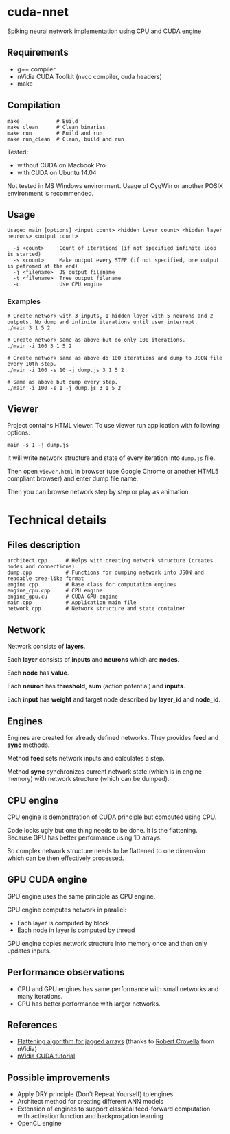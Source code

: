 # cuda-nnet
Spiking neural network implementation using CPU and CUDA engine

## Requirements
 - g++ compiler
 - nVidia CUDA Toolkit (nvcc compiler, cuda headers)
 - make

## Compilation
```
make            # Build
make clean      # Clean binaries
make run        # Build and run
make run_clean  # Clean, build and run
```

Tested:
 - without CUDA on Macbook Pro
 - with CUDA on Ubuntu 14.04

Not tested in MS Windows environment. Usage of CygWin or another POSIX environment is recommended.

## Usage
```
Usage: main [options] <input count> <hidden layer count> <hidden layer neurons> <output count>

  -i <count>     Count of iterations (if not specified infinite loop is started)
  -s <count>     Make output every STEP (if not specified, one output is pefromed at the end)
  -j <filename>  JS output filename
  -t <filename>  Tree output filename
  -c             Use CPU engine
```

### Examples
```
# Create network with 3 inputs, 1 hidden layer with 5 neurons and 2 outputs. No dump and infinite iterations until user interrupt.
./main 3 1 5 2

# Create network same as above but do only 100 iterations.
./main -i 100 3 1 5 2

# Create network same as above do 100 iterations and dump to JSON file every 10th step.
./main -i 100 -s 10 -j dump.js 3 1 5 2

# Same as above but dump every step.
./main -i 100 -s 1 -j dump.js 3 1 5 2
```

## Viewer
Project contains HTML viewer. To use viewer run application with following options:

```
main -s 1 -j dump.js
```

It will write network structure and state of every iteration into `dump.js` file.

Then open `viewer.html` in browser (use Google Chrome or another HTML5 compliant browser) and enter dump file name.

Then you can browse network step by step or play as animation.

# Technical details

## Files description

```
architect.cpp      # Helps with creating network structure (creates nodes and connections)
dump.cpp           # Functions for dumping network into JSON and readable tree-like format
engine.cpp         # Base class for computation engines
engine_cpu.cpp     # CPU engine
engine_gpu.cu      # CUDA GPU engine
main.cpp           # Application main file
network.cpp        # Network structure and state container
```

## Network
Network consists of **layers**.

Each **layer** consists of **inputs** and **neurons** which are **nodes**.

Each **node** has **value**.

Each **neuron** has **threshold**, **sum** (action potential) and **inputs**.

Each **input** has **weight** and target node described by **layer_id** and **node_id**.

## Engines
Engines are created for already defined networks. They provides **feed** and **sync** methods.

Method **feed** sets network inputs and calculates a step.  

Method **sync** synchronizes current network state (which is in engine memory) with network structure (which can be dumped).

## CPU engine
CPU engine is demonstration of CUDA principle but computed using CPU.

Code looks ugly but one thing needs to be done. It is the flattening. Because GPU has better performance using 1D arrays.

So complex network structure needs to be flattened to one dimension which can be then effectively processed.

## GPU CUDA engine
GPU engine uses the same principle as CPU engine.

GPU engine computes network in parallel:
 - Each layer is computed by block
 - Each node in layer is computed by thread

GPU engine copies network structure into memory once and then only updates inputs.

## Performance observations
 - CPU and GPU engines has same performance with small networks and many iterations.
 - GPU has better performance with larger networks.

## References
 - [Flattening algorithm for jagged arrays](http://stackoverflow.com/questions/31662370/2d-jagged-array-to-1d-array-in-c/31662573) (thanks to [Robert Crovella](http://stackoverflow.com/users/1695960/robert-crovella) from nVidia)
 - [nVidia CUDA tutorial](http://www.nvidia.com/docs/IO/116711/sc11-cuda-c-basics.pdf)

## Possible improvements
 - Apply DRY principle (Don't Repeat Yourself) to engines
 - Architect method for creating different ANN models
 - Extension of engines to support classical feed-forward computation with activation function and backprogation learning
 - OpenCL engine